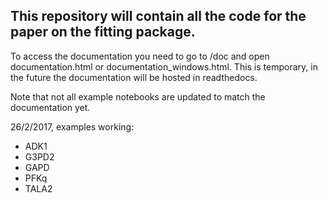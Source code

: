 ## This repository will contain all the code for the paper on the fitting package.

To access the documentation you need to go to /doc and open documentation.html or documentation_windows.html. 
This is temporary, in the future the documentation will be hosted in readthedocs.

Note that not all example notebooks are updated to match the documentation yet.

26/2/2017, examples working:
 - ADK1
 - G3PD2
 - GAPD
 - PFKq
 - TALA2

